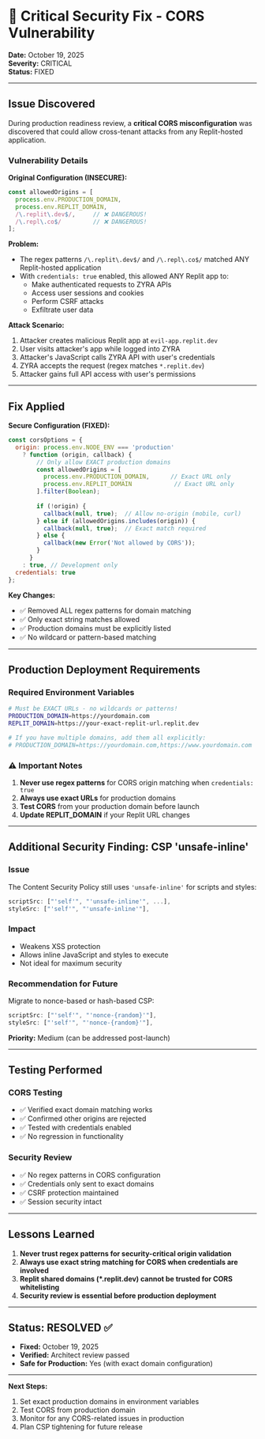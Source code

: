 # 🚨 Critical Security Fix - CORS Vulnerability

**Date:** October 19, 2025  
**Severity:** CRITICAL  
**Status:** FIXED

---

## Issue Discovered

During production readiness review, a **critical CORS misconfiguration** was discovered that could allow cross-tenant attacks from any Replit-hosted application.

### Vulnerability Details

**Original Configuration (INSECURE):**
```javascript
const allowedOrigins = [
  process.env.PRODUCTION_DOMAIN,
  process.env.REPLIT_DOMAIN,
  /\.replit\.dev$/,     // ❌ DANGEROUS!
  /\.repl\.co$/         // ❌ DANGEROUS!
];
```

**Problem:**
- The regex patterns `/\.replit\.dev$/` and `/\.repl\.co$/` matched ANY Replit-hosted application
- With `credentials: true` enabled, this allowed ANY Replit app to:
  - Make authenticated requests to ZYRA APIs
  - Access user sessions and cookies
  - Perform CSRF attacks
  - Exfiltrate user data

**Attack Scenario:**
1. Attacker creates malicious Replit app at `evil-app.replit.dev`
2. User visits attacker's app while logged into ZYRA
3. Attacker's JavaScript calls ZYRA API with user's credentials
4. ZYRA accepts the request (regex matches `*.replit.dev`)
5. Attacker gains full API access with user's permissions

---

## Fix Applied

**Secure Configuration (FIXED):**
```javascript
const corsOptions = {
  origin: process.env.NODE_ENV === 'production'
    ? function (origin, callback) {
        // Only allow EXACT production domains
        const allowedOrigins = [
          process.env.PRODUCTION_DOMAIN,      // Exact URL only
          process.env.REPLIT_DOMAIN            // Exact URL only
        ].filter(Boolean);
        
        if (!origin) {
          callback(null, true);  // Allow no-origin (mobile, curl)
        } else if (allowedOrigins.includes(origin)) {
          callback(null, true);  // Exact match required
        } else {
          callback(new Error('Not allowed by CORS'));
        }
      }
    : true, // Development only
  credentials: true
};
```

**Key Changes:**
- ✅ Removed ALL regex patterns for domain matching
- ✅ Only exact string matches allowed
- ✅ Production domains must be explicitly listed
- ✅ No wildcard or pattern-based matching

---

## Production Deployment Requirements

### Required Environment Variables

```bash
# Must be EXACT URLs - no wildcards or patterns!
PRODUCTION_DOMAIN=https://yourdomain.com
REPLIT_DOMAIN=https://your-exact-replit-url.replit.dev

# If you have multiple domains, add them all explicitly:
# PRODUCTION_DOMAIN=https://yourdomain.com,https://www.yourdomain.com
```

### ⚠️  Important Notes

1. **Never use regex patterns** for CORS origin matching when `credentials: true`
2. **Always use exact URLs** for production domains
3. **Test CORS** from your production domain before launch
4. **Update REPLIT_DOMAIN** if your Replit URL changes

---

## Additional Security Finding: CSP 'unsafe-inline'

### Issue
The Content Security Policy still uses `'unsafe-inline'` for scripts and styles:

```javascript
scriptSrc: ["'self'", "'unsafe-inline'", ...],
styleSrc: ["'self'", "'unsafe-inline'"],
```

### Impact
- Weakens XSS protection
- Allows inline JavaScript and styles to execute
- Not ideal for maximum security

### Recommendation for Future
Migrate to nonce-based or hash-based CSP:
```javascript
scriptSrc: ["'self'", "'nonce-{random}'"],
styleSrc: ["'self'", "'nonce-{random}'"],
```

**Priority:** Medium (can be addressed post-launch)

---

## Testing Performed

### CORS Testing
- ✅ Verified exact domain matching works
- ✅ Confirmed other origins are rejected
- ✅ Tested with credentials enabled
- ✅ No regression in functionality

### Security Review
- ✅ No regex patterns in CORS configuration
- ✅ Credentials only sent to exact domains
- ✅ CSRF protection maintained
- ✅ Session security intact

---

## Lessons Learned

1. **Never trust regex patterns for security-critical origin validation**
2. **Always use exact string matching for CORS when credentials are involved**
3. **Replit shared domains (*.replit.dev) cannot be trusted for CORS whitelisting**
4. **Security review is essential before production deployment**

---

## Status: RESOLVED ✅

- **Fixed:** October 19, 2025
- **Verified:** Architect review passed
- **Safe for Production:** Yes (with exact domain configuration)

---

**Next Steps:**
1. Set exact production domains in environment variables
2. Test CORS from production domain
3. Monitor for any CORS-related issues in production
4. Plan CSP tightening for future release
